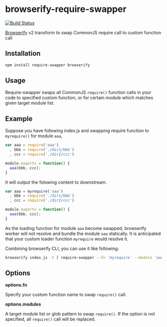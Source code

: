 # browserify-require-swapper 
[![Build Status](https://secure.travis-ci.org/stomita/browserify-require-swapper.png?branch=master)](http://travis-ci.org/stomita/browserify-require-swapper)

[Browserify](http://browserify.org) v2 transform to swap CommonJS require call to custom function call

## Installation ##

``` bash
npm install require-swapper browserify
```

## Usage ##

Require-swapper swaps all CommonJS `require()` function calls in your code to specified custom function, or for certain module which matches given target module list.


## Example ###

Suppose you have following index.js and swapping require function to `myrequire()` for module `aaa`,

``` javascript
var aaa = require('aaa')
  , bbb = require('./dir1/bbb')
  , ccc = require('./dir2/ccc')

module.exports = function() {
  aaa(bbb, ccc);
}
```

It will output the folowing content to downstream.

``` javascript
var aaa = myrequire('aaa')
  , bbb = require('./dir1/bbb')
  , ccc = require('./dir2/ccc')

module.exports = function() {
  aaa(bbb, ccc);
}
```

As the loading function for module `aaa` become swapped, browserify worker will not resolve and bundle the module `aaa` statically.
It is anticipated that your custom loader function `myrequire` would resolve it.

Combining browserify CLI, you can use it like following:

``` bash
browserify index.js -t [ require-swapper --fn 'myrequire' --module 'aaa'  ] > bundle.js
```


## Options ##

**options.fn**

Specify your custom function name to swap `require()` call.

**options.modules**

A target module list or glob pattern to swap `require()`. If the option is not specified, all `require()` call will be replaced.

